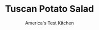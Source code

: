 ---
layout: ../../layouts/MarkdownPostLayout.astro
title: Tuscan Potato Salad
author: America's Test Kitchen
pubDate: 2023-03-15
description: "The bold flavors of garlic, rosemary, roasted red peppers, and Parmesan put an Italian spin on a classic summertime salad."
image_url: https://res.cloudinary.com/hksqkdlah/image/upload/ar_1:1,c_fill,dpr_2.0,f_auto,fl_lossy.progressive.strip_profile,g_faces:auto,q_auto:low,w_344/5970_jj07-sfs-4c-tuscanpotatoes-2
tags: ["Side Dishes","Italian","Potatoes","Salads"]
calories: 1460
protein: 7
carbohydrates: 26
fats: 
fiber: 3
ingredients: ["2 pounds, small red potato (about 2 inches in diameter), scrubbed and sliced 1/4 inch thick",", Salt and pepper","3 tablespoons, red wine vinegar","2 tablespoons, water","2 , garlic cloves, minced","1 teaspoon, minced fresh rosemary","2 teaspoons, Dijon mustard","1/4 cup, extra virgin olive oil","2 tablespoons, minced fresh parsley leaves","2 , jarred roasted red peppers, drained and sliced thin","1/2 cup, shredded Parmesan cheese (see note)"]
serves: 6
time: "40 minutes, plus 20 minutes cooling"
instructions: ["Bring potatoes, 2 tablespoons salt, and enough water to cover potatoes by 1 inch to boil in large saucepan over high heat. Reduce heat to medium and simmer until potatoes are just tender, about 5 minutes. While potatoes simmer, whisk vinegar, water, garlic, rosemary, 1/2 teaspoon salt, and 1/4 teaspoon pepper in large bowl.","Drain potatoes thoroughly in colander and spread in even layer on rimmed baking sheet. Drizzle half of vinegar mixture over hot potatoes and let stand until cool, about 20 minutes. Stir mustard into remaining vinegar mixture, then slowly whisk in oil.","Scatter parsley, peppers, and Parmesan evenly over potatoes. Transfer potato mixture to bowl with vinaigrette and toss gently until combined. Serve."]
nutrition: ["744 mg Potassium","186 mg Phosphorus","171 mg Calcium","1 mg Iron","43 mg Magnesium","469 mg Sodium","12 g Fat","1 mg Niacin (B3)","7 g Monounsaturated","1 g Polyunsaturated","35 mg Vitamin C","8 mg Cholesterol","3 g Saturated","3 g Fiber","32 µg Folate (food)","2 g Sugars","32 µg Vitamin K","152 g Water","26 g Carbs","32 µg Folate equivalent (total)","7 g Protein","1 mg Vitamin E","49 µg Vitamin A","243 kcal Energy","1460 calories"]
notes: "Shred the cheese on the big holes of a box grater. This potato salad can be refrigerated for up to 2 days."
---